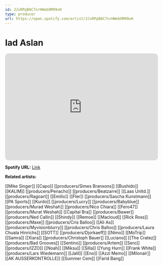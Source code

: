 ```yaml
---
id: 2JvRPpB8C7nrHWebOM99xH
type: producer
url: https://open.spotify.com/artist/2JvRPpB8C7nrHWebOM99xH
---
```

# Iad Aslan

<iframe style="border-radius:12px" src="https://open.spotify.com/embed/artist/2JvRPpB8C7nrHWebOM99xH" width="100%" height="352" frameBorder="0" allowfullscreen="" allow="autoplay; clipboard-write; encrypted-media; fullscreen; picture-in-picture" loading="lazy"></iframe>

**Spotify URL:** [Link](https://open.spotify.com/artist/2JvRPpB8C7nrHWebOM99xH)

**Related artists:**

[[Mike Singer]]
[[Capo]]
[[producers/Simes Branxons]]
[[Bushido]]
[[KALIM]]
[[producers/Penacho]]
[[producers/Beatzarre]]
[[Laas Unltd.]]
[[producers/Ragoart]]
[[Emilio]]
[[Fler]]
[[producers/Sascha Kunstmann]]
[[PA Sports]]
[[Kurdo]]
[[producers/Lucry]]
[[producers/Babyblue]]
[[producers/Murad Weshah]]
[[producers/Nico Chiara]]
[[Fero47]]
[[producers/Murat Weshah]]
[[Capital Bra]]
[[producers/Bawer]]
[[producers/Ned Callin]]
[[Shindy]]
[[Remoe]]
[[Macloud]]
[[Rick Ross]]
[[producers/Maxe]]
[[producers/Cris Balloo]]
[[Ali As]]
[[producers/Myvisionblurry]]
[[producers/Chris Balloo]]
[[producers/Laura Chuala Hinrichs]]
[[SOTT]]
[[producers/Djorkaeff]]
[[Nimo]]
[[MoTrip]]
[[Samra]]
[[Xiara]]
[[producers/Christoph Bauer]]
[[Luciano]]
[[The Cratez]]
[[producers/Bad Grooves]]
[[Sentino]]
[[producers/Artem]]
[[Sero]]
[[producers/IZZO]]
[[Noah]]
[[Miksu]]
[[Silla]]
[[Yung Hurn]]
[[Frank White]]
[[producers/Lars Wiedemann]]
[[Jalil]]
[[Eno]]
[[Azzi Memo]]
[[Milonair]]
[[AK AUSSERKONTROLLE]]
[[Summer Cem]]
[[Farid Bang]]
